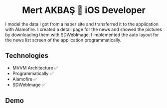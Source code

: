 <h1 align=center>Mert AKBAŞ  iOS Developer</h1> 
I model the data I got from a haber site and transferred it to the application with Alamofire. I created a detail page for the news and showed the pictures by downloading them with SDWebImage. I implemented the auto layout for the news list screen of the application programmatically.

## Technologies
+ MVVM Architecture ✅ 
+ Programmatically ✅
+ Alamofire ✅
+ SDWebImage ✅

## Demo
